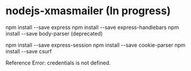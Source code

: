 # nodejs-xmasmailer (In progress)

npm install --save express
npm install --save express-handlebars
npm install --save body-parser (deprecated)

npm install --save express-session
npm install --save cookie-parser
npm install --save csurf

Reference Error: credentials is not defined.
